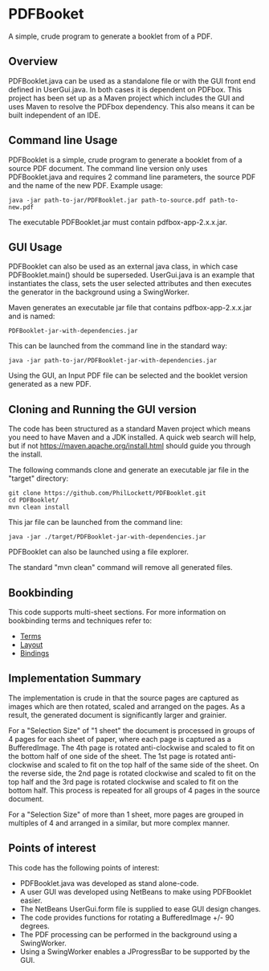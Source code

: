 # PDFBooket

A simple, crude program to generate a booklet from of a PDF.

## Overview

PDFBooklet.java can be used as a standalone file or with the GUI front end 
defined in UserGui.java. In both cases it is dependent on PDFbox. This project 
has been set up as a Maven project which includes the GUI and uses Maven to 
resolve the PDFbox dependency. This also means it can be built independent of 
an IDE.

## Command line Usage

PDFBooklet is a simple, crude program to generate a booklet from of a source 
PDF document. The command line version only uses PDFBooklet.java and requires 
2 command line parameters, the source PDF and the name of the new PDF. Example 
usage:

    java -jar path-to-jar/PDFBooklet.jar path-to-source.pdf path-to-new.pdf

The executable PDFBooklet.jar must contain pdfbox-app-2.x.x.jar.

## GUI Usage

PDFBooklet can also be used as an external java class, in which case 
PDFBooklet.main() should be superseded. UserGui.java is an example that 
instantiates the class, sets the user selected attributes and then executes 
the generator in the background using a SwingWorker.

Maven generates an executable jar file that contains pdfbox-app-2.x.x.jar and 
is named:

    PDFBooklet-jar-with-dependencies.jar

This can be launched from the command line in the standard way:

    java -jar path-to-jar/PDFBooklet-jar-with-dependencies.jar

Using the GUI, an Input PDF file can be selected and the booklet version 
generated as a new PDF.

## Cloning and Running the GUI version

The code has been structured as a standard Maven project which means you need 
to have Maven and a JDK installed. A quick web search will help, but if not 
https://maven.apache.org/install.html should guide you through the install.

The following commands clone and generate an executable jar file in the 
"target" directory:

    git clone https://github.com/PhilLockett/PDFBooklet.git
	cd PDFBooklet/
    mvn clean install

This jar file can be launched from the command line:

    java -jar ./target/PDFBooklet-jar-with-dependencies.jar

PDFBooklet can also be launched using a file explorer.
 
The standard "mvn clean" command will remove all generated files.

## Bookbinding

This code supports multi-sheet sections. For more information on bookbinding 
terms and techniques refer to:
 * [Terms](https://en.wikipedia.org/wiki/Bookbinding#Terms_and_techniques)
 * [Layout](https://www.formaxprinting.com/blog/2016/11/booklet-layout-how-to-arrange-the-pages-of-a-saddle-stitched-booklet/)
 * [Bindings](https://www.studentbookbinding.co.uk/blog/how-to-set-up-pagination-section-sewn-bindings)


## Implementation Summary

The implementation is crude in that the source pages are captured as images 
which are then rotated, scaled and arranged on the pages. As a result, the 
generated document is significantly larger and grainier.

For a "Selection Size" of "1 sheet" the document is processed in groups of 4 
pages for each sheet of paper, where each page is captured as a BufferedImage. 
The 4th page is rotated anti-clockwise and scaled to fit on the bottom half of 
one side of the sheet. The 1st page is rotated anti-clockwise and scaled to 
fit on the top half of the same side of the sheet. On the reverse side, the 
2nd page is rotated clockwise and scaled to fit on the top half and the 3rd 
page is rotated clockwise and scaled to fit on the bottom half. This process 
is repeated for all groups of 4 pages in the source document.

For a "Selection Size" of more than 1 sheet, more pages are grouped in 
multiples of 4 and arranged in a similar, but more complex manner.

## Points of interest

This code has the following points of interest:

  * PDFBooklet.java was developed as stand alone-code.
  * A user GUI was developed using NetBeans to make using PDFBooklet easier.
  * The NetBeans UserGui.form file is supplied to ease GUI design changes.
  * The code provides functions for rotating a BufferedImage +/- 90 degrees.
  * The PDF processing can be performed in the background using a SwingWorker.
  * Using a SwingWorker enables a JProgressBar to be supported by the GUI.
